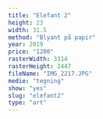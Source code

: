 ```yaml
---
title: "Elefant 2"
height: 23
width: 31.5
method: "Blyant på papir"
year: 2019
price: "1200"
rasterWidth: 3314
rasterHeight: 2447
fileName: "IMG_2217.JPG"
medie: "tegning"
show: "yes"
slug: "elefant2"
type: "art"
---
```

